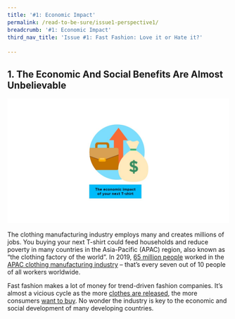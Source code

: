 ```yaml
---
title: '#1: Economic Impact'
permalink: /read-to-be-sure/issue1-perspective1/
breadcrumb: '#1: Economic Impact'
third_nav_title: 'Issue #1: Fast Fashion: Love it or Hate it?'

---
```


## 1. The Economic And Social Benefits Are Almost Unbelievable     

<img src="../images/rtbs-01b-perspective1a.JPG"/>



The clothing manufacturing industry employs many and creates millions of jobs. You buying your next T-shirt could feed households and reduce poverty in many countries in the Asia-Pacific (APAC) region, also known as “the clothing factory of the world”. In 2019, [65 million people](https://www.ilo.org/wcmsp5/groups/public/---asia/---ro-bangkok/documents/briefingnote/wcms_758626.pdf) worked in the [APAC clothing manufacturing industry](https://www.ilo.org/wcmsp5/groups/public/---ed_dialogue/---sector/documents/publication/wcms_669355.pdf) – that’s every seven out of 10 people of all workers worldwide.

Fast fashion makes a lot of money for trend-driven fashion companies. It’s almost a vicious cycle as the more [clothes are released](https://www.vox.com/the-goods/22573682/shein-future-of-fast-fashion-explained), the more consumers [want to buy](https://www.npr.org/2013/03/11/174013774/in-trendy-world-of-fast-fashion-styles-arent-made-to-last). No wonder the industry is key to the economic and social development of many developing countries.

 

